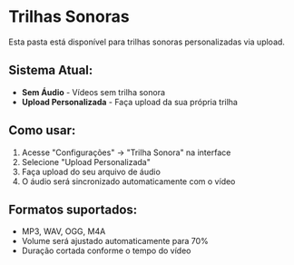 # Trilhas Sonoras

Esta pasta está disponível para trilhas sonoras personalizadas via upload.

## Sistema Atual:
- **Sem Áudio** - Vídeos sem trilha sonora
- **Upload Personalizada** - Faça upload da sua própria trilha

## Como usar:
1. Acesse "Configurações" → "Trilha Sonora" na interface
2. Selecione "Upload Personalizada"
3. Faça upload do seu arquivo de áudio
4. O áudio será sincronizado automaticamente com o vídeo

## Formatos suportados:
- MP3, WAV, OGG, M4A
- Volume será ajustado automaticamente para 70%
- Duração cortada conforme o tempo do vídeo
